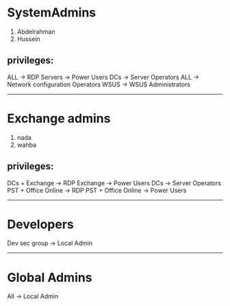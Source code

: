 # SystemAdmins
1. Abdelrahman
2. Hussein

## privileges:
ALL -> RDP
Servers -> Power Users
DCs -> Server Operators
ALL -> Network configuration Operators
WSUS -> WSUS Administrators

---

# Exchange admins
1. nada
2. wahba

## privileges:
DCs + Exchange -> RDP
Exchange -> Power Users
DCs -> Server Operators
PST + Office Online -> RDP
PST + Office Online -> Power Users

---

# Developers
Dev sec group -> Local Admin

---

# Global Admins
All -> Local Admin